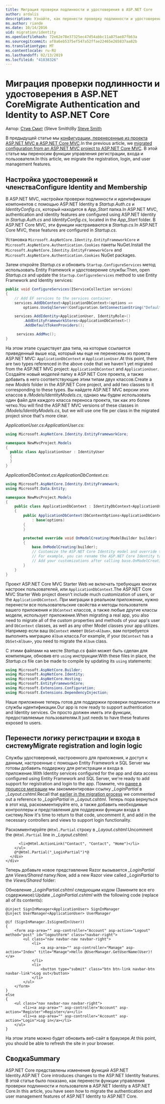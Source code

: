 ```yaml
---
title: Миграция проверки подлинности и удостоверения в ASP.NET Core
author: ardalis
description: Узнайте, как перенести проверку подлинности и удостоверение из проекта ASP.NET MVC в проекте ASP.NET Core MVC.
ms.author: riande
ms.date: 10/14/2016
uid: migration/identity
ms.openlocfilehash: 72e62e78e37325ec47d54abbc11a875ae87fb63a
ms.sourcegitcommit: af8a6eb5375ef547a52ffae22465e265837aa82b
ms.translationtype: MT
ms.contentlocale: ru-RU
ms.lasthandoff: 02/13/2019
ms.locfileid: "41838326"
---
```

# <a name="migrate-authentication-and-identity-to-aspnet-core"></a><span data-ttu-id="3b478-103">Миграция проверки подлинности и удостоверения в ASP.NET Core</span><span class="sxs-lookup"><span data-stu-id="3b478-103">Migrate Authentication and Identity to ASP.NET Core</span></span>

<span data-ttu-id="3b478-104">Автор: [Стив Смит](https://ardalis.com/) (Steve Smith)</span><span class="sxs-lookup"><span data-stu-id="3b478-104">By [Steve Smith](https://ardalis.com/)</span></span>

<span data-ttu-id="3b478-105">В предыдущей статье мы [конфигурации, перенесенные из проекта ASP.NET MVC в ASP.NET Core MVC](xref:migration/configuration).</span><span class="sxs-lookup"><span data-stu-id="3b478-105">In the previous article, we [migrated configuration from an ASP.NET MVC project to ASP.NET Core MVC](xref:migration/configuration).</span></span> <span data-ttu-id="3b478-106">В этой статье мы переносим функции управления регистрации, входа и пользователя.</span><span class="sxs-lookup"><span data-stu-id="3b478-106">In this article, we migrate the registration, login, and user management features.</span></span>

## <a name="configure-identity-and-membership"></a><span data-ttu-id="3b478-107">Настройка удостоверений и членства</span><span class="sxs-lookup"><span data-stu-id="3b478-107">Configure Identity and Membership</span></span>

<span data-ttu-id="3b478-108">В ASP.NET MVC, настройки проверки подлинности и идентификации компонентов с помощью ASP.NET Identity в *Startup.Auth.cs* и *IdentityConfig.cs*, который находится в *App_Start* папка.</span><span class="sxs-lookup"><span data-stu-id="3b478-108">In ASP.NET MVC, authentication and identity features are configured using ASP.NET Identity in *Startup.Auth.cs* and *IdentityConfig.cs*, located in the *App_Start* folder.</span></span> <span data-ttu-id="3b478-109">В ASP.NET Core MVC, эти функции настраиваются в *Startup.cs*.</span><span class="sxs-lookup"><span data-stu-id="3b478-109">In ASP.NET Core MVC, these features are configured in *Startup.cs*.</span></span>

<span data-ttu-id="3b478-110">Установка `Microsoft.AspNetCore.Identity.EntityFrameworkCore` и `Microsoft.AspNetCore.Authentication.Cookies` пакеты NuGet.</span><span class="sxs-lookup"><span data-stu-id="3b478-110">Install the `Microsoft.AspNetCore.Identity.EntityFrameworkCore` and `Microsoft.AspNetCore.Authentication.Cookies` NuGet packages.</span></span>

<span data-ttu-id="3b478-111">Затем откройте *Startup.cs* и обновить `Startup.ConfigureServices` метод использовать Entity Framework и удостоверение службы:</span><span class="sxs-lookup"><span data-stu-id="3b478-111">Then, open *Startup.cs* and update the `Startup.ConfigureServices` method to use Entity Framework and Identity services:</span></span>

```csharp
public void ConfigureServices(IServiceCollection services)
{
    // Add EF services to the services container.
    services.AddDbContext<ApplicationDbContext>(options =>
        options.UseSqlServer(Configuration.GetConnectionString("DefaultConnection")));

    services.AddIdentity<ApplicationUser, IdentityRole>()
        .AddEntityFrameworkStores<ApplicationDbContext>()
        .AddDefaultTokenProviders();

     services.AddMvc();
}
```

<span data-ttu-id="3b478-112">На этом этапе существует два типа, на которые ссылается приведенный выше код, который мы еще не перенесены из проекта ASP.NET MVC: `ApplicationDbContext` и `ApplicationUser`.</span><span class="sxs-lookup"><span data-stu-id="3b478-112">At this point, there are two types referenced in the above code that we haven't yet migrated from the ASP.NET MVC project: `ApplicationDbContext` and `ApplicationUser`.</span></span> <span data-ttu-id="3b478-113">Создайте новый *моделей* папку в ASP.NET Core проекта, а также добавить в него соответствующие этим типам двух классов.</span><span class="sxs-lookup"><span data-stu-id="3b478-113">Create a new *Models* folder in the ASP.NET Core project, and add two classes to it corresponding to these types.</span></span> <span data-ttu-id="3b478-114">Вы найдете ASP.NET MVC версии этих классов в */Models/IdentityModels.cs*, однако мы будем использовать один файл для каждого класса переноса проекта, так как это более четко.</span><span class="sxs-lookup"><span data-stu-id="3b478-114">You will find the ASP.NET MVC versions of these classes in */Models/IdentityModels.cs*, but we will use one file per class in the migrated project since that's more clear.</span></span>

<span data-ttu-id="3b478-115">*ApplicationUser.cs*:</span><span class="sxs-lookup"><span data-stu-id="3b478-115">*ApplicationUser.cs*:</span></span>

```csharp
using Microsoft.AspNetCore.Identity.EntityFrameworkCore;

namespace NewMvcProject.Models
{
  public class ApplicationUser : IdentityUser
  {
  }
}
```

<span data-ttu-id="3b478-116">*ApplicationDbContext.cs*:</span><span class="sxs-lookup"><span data-stu-id="3b478-116">*ApplicationDbContext.cs*:</span></span>

```csharp
using Microsoft.AspNetCore.Identity.EntityFramework;
using Microsoft.Data.Entity;

namespace NewMvcProject.Models
{
    public class ApplicationDbContext : IdentityDbContext<ApplicationUser>
    {
        public ApplicationDbContext(DbContextOptions<ApplicationDbContext> options)
            : base(options)
        {
        }

        protected override void OnModelCreating(ModelBuilder builder)
        {
            base.OnModelCreating(builder);
            // Customize the ASP.NET Core Identity model and override the defaults if needed.
            // For example, you can rename the ASP.NET Core Identity table names and more.
            // Add your customizations after calling base.OnModelCreating(builder);
        }
    }
}
```

<span data-ttu-id="3b478-117">Проект ASP.NET Core MVC Starter Web не включать требующих многих настроек пользователей, или `ApplicationDbContext`.</span><span class="sxs-lookup"><span data-stu-id="3b478-117">The ASP.NET Core MVC Starter Web project doesn't include much customization of users, or the `ApplicationDbContext`.</span></span> <span data-ttu-id="3b478-118">При миграции в реальном приложении, нужно перенести все пользовательские свойства и методы пользователя вашего приложения и `DbContext` классов, а также любые другие классы модели, использует приложение.</span><span class="sxs-lookup"><span data-stu-id="3b478-118">When migrating a real app, you also need to migrate all of the custom properties and methods of your app's user and `DbContext` classes, as well as any other Model classes your app utilizes.</span></span> <span data-ttu-id="3b478-119">Например если ваш `DbContext` имеет `DbSet<Album>`, вам потребуется выполнять миграцию `Album` класса.</span><span class="sxs-lookup"><span data-stu-id="3b478-119">For example, if your `DbContext` has a `DbSet<Album>`, you need to migrate the `Album` class.</span></span>

<span data-ttu-id="3b478-120">С этими файлами на месте *Startup.cs* файл может быть сделан для компиляции, обновив его `using` инструкции:</span><span class="sxs-lookup"><span data-stu-id="3b478-120">With these files in place, the *Startup.cs* file can be made to compile by updating its `using` statements:</span></span>

```csharp
using Microsoft.AspNetCore.Builder;
using Microsoft.AspNetCore.Identity;
using Microsoft.AspNetCore.Hosting;
using Microsoft.EntityFrameworkCore;
using Microsoft.Extensions.Configuration;
using Microsoft.Extensions.DependencyInjection;
```

<span data-ttu-id="3b478-121">Наше приложение теперь готов для поддержки проверки подлинности и службы идентификации.</span><span class="sxs-lookup"><span data-stu-id="3b478-121">Our app is now ready to support authentication and Identity services.</span></span> <span data-ttu-id="3b478-122">Он просто должен иметь эти функции, предоставляемые пользователям.</span><span class="sxs-lookup"><span data-stu-id="3b478-122">It just needs to have these features exposed to users.</span></span>

## <a name="migrate-registration-and-login-logic"></a><span data-ttu-id="3b478-123">Перенести логику регистрации и входа в систему</span><span class="sxs-lookup"><span data-stu-id="3b478-123">Migrate registration and login logic</span></span>

<span data-ttu-id="3b478-124">Службы удостоверений, настроенного для приложения, и доступ к данным, настроенные с помощью Entity Framework и SQL Server мы готовы добавить поддержку для регистрации и входа в приложение.</span><span class="sxs-lookup"><span data-stu-id="3b478-124">With Identity services configured for the app and data access configured using Entity Framework and SQL Server, we're ready to add support for registration and login to the app.</span></span> <span data-ttu-id="3b478-125">Помните, что [ранее в процессе миграции](xref:migration/mvc#migrate-the-layout-file) мы закомментирован ссылку *_LoginPartial* в *_Layout.cshtml*.</span><span class="sxs-lookup"><span data-stu-id="3b478-125">Recall that [earlier in the migration process](xref:migration/mvc#migrate-the-layout-file) we commented out a reference to *_LoginPartial* in *_Layout.cshtml*.</span></span> <span data-ttu-id="3b478-126">Теперь пора вернуться в этот код, раскомментируйте его, а также добавить необходимые контроллеры и представления для поддержки функции входа в систему.</span><span class="sxs-lookup"><span data-stu-id="3b478-126">Now it's time to return to that code, uncomment it, and add in the necessary controllers and views to support login functionality.</span></span>

<span data-ttu-id="3b478-127">Раскомментируйте `@Html.Partial` строку в *_Layout.cshtml*:</span><span class="sxs-lookup"><span data-stu-id="3b478-127">Uncomment the `@Html.Partial` line in *_Layout.cshtml*:</span></span>

```cshtml
      <li>@Html.ActionLink("Contact", "Contact", "Home")</li>
    </ul>
    @*@Html.Partial("_LoginPartial")*@
  </div>
</div>
```

<span data-ttu-id="3b478-128">Теперь добавьте новое представление Razor вызывается *_LoginPartial* для *Views/Shared* папку:</span><span class="sxs-lookup"><span data-stu-id="3b478-128">Now, add a new Razor view called *_LoginPartial* to the *Views/Shared* folder:</span></span>

<span data-ttu-id="3b478-129">Обновление *_LoginPartial.cshtml* следующим кодом (Замените все его содержимое):</span><span class="sxs-lookup"><span data-stu-id="3b478-129">Update *_LoginPartial.cshtml* with the following code (replace all of its contents):</span></span>

```cshtml
@inject SignInManager<ApplicationUser> SignInManager
@inject UserManager<ApplicationUser> UserManager

@if (SignInManager.IsSignedIn(User))
{
    <form asp-area="" asp-controller="Account" asp-action="Logout" method="post" id="logoutForm" class="navbar-right">
        <ul class="nav navbar-nav navbar-right">
            <li>
                <a asp-area="" asp-controller="Manage" asp-action="Index" title="Manage">Hello @UserManager.GetUserName(User)!</a>
            </li>
            <li>
                <button type="submit" class="btn btn-link navbar-btn navbar-link">Log out</button>
            </li>
        </ul>
    </form>
}
else
{
    <ul class="nav navbar-nav navbar-right">
        <li><a asp-area="" asp-controller="Account" asp-action="Register">Register</a></li>
        <li><a asp-area="" asp-controller="Account" asp-action="Login">Log in</a></li>
    </ul>
}
```

<span data-ttu-id="3b478-130">На этом этапе можно будет обновить веб-сайт в браузере.</span><span class="sxs-lookup"><span data-stu-id="3b478-130">At this point, you should be able to refresh the site in your browser.</span></span>

## <a name="summary"></a><span data-ttu-id="3b478-131">Сводка</span><span class="sxs-lookup"><span data-stu-id="3b478-131">Summary</span></span>

<span data-ttu-id="3b478-132">ASP.NET Core представлены изменения функций ASP.NET Identity.</span><span class="sxs-lookup"><span data-stu-id="3b478-132">ASP.NET Core introduces changes to the ASP.NET Identity features.</span></span> <span data-ttu-id="3b478-133">В этой статье было показано, как перенести функции управления проверки подлинности и пользователя в ASP.NET Identity в ASP.NET Core.</span><span class="sxs-lookup"><span data-stu-id="3b478-133">In this article, you have seen how to migrate the authentication and user management features of ASP.NET Identity to ASP.NET Core.</span></span>
